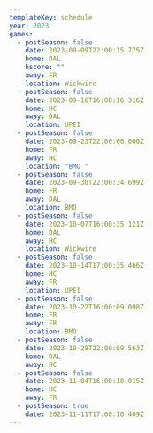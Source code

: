 ```yaml
---
templateKey: schedule
year: 2023
games:
  - postSeason: false
    date: 2023-09-09T22:00:15.775Z
    home: DAL
    hscore: ""
    away: FR
    location: Wickwire
  - postSeason: false
    date: 2023-09-16T16:00:16.316Z
    home: HC
    away: DAL
    location: UPEI
  - postSeason: false
    date: 2023-09-23T22:00:00.000Z
    home: FR
    away: HC
    location: "BMO "
  - postSeason: false
    date: 2023-09-30T22:00:34.699Z
    home: FR
    away: DAL
    location: BMO
  - postSeason: false
    date: 2023-10-07T16:00:35.121Z
    home: DAL
    away: HC
    location: Wickwire
  - postSeason: false
    date: 2023-10-14T17:00:35.466Z
    home: HC
    away: FR
    location: UPEI
  - postSeason: false
    date: 2023-10-22T16:00:09.098Z
    home: FR
    away: FR
    location: BMO
  - postSeason: false
    date: 2023-10-28T22:00:09.563Z
    home: DAL
    away: HC
  - postSeason: false
    date: 2023-11-04T16:00:10.015Z
    home: HC
    away: FR
  - postSeason: true
    date: 2023-11-11T17:00:10.469Z
---
```

